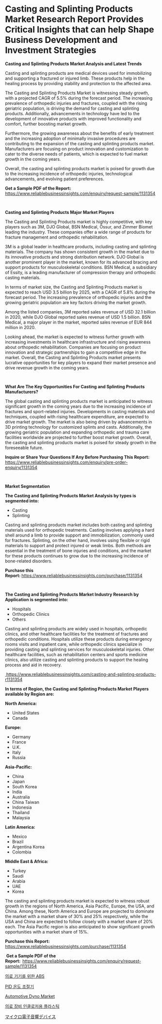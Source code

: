 <p><h1>Casting and Splinting Products Market Research Report Provides Critical Insights that can help Shape Business Development and Investment Strategies</h1></p><p><strong>Casting and Splinting Products Market Analysis and Latest Trends</strong></p>
<p><p>Casting and splinting products are medical devices used for immobilizing and supporting a fractured or injured limb. These products help in the healing process by providing stability and protection to the affected area.</p><p>The Casting and Splinting Products Market is witnessing steady growth, with a projected CAGR of 5.5% during the forecast period. The increasing prevalence of orthopedic injuries and fractures, coupled with the rising geriatric population, is driving the demand for casting and splinting products. Additionally, advancements in technology have led to the development of innovative products with improved functionality and comfort, further boosting market growth.</p><p>Furthermore, the growing awareness about the benefits of early treatment and the increasing adoption of minimally invasive procedures are contributing to the expansion of the casting and splinting products market. Manufacturers are focusing on product innovation and customization to cater to the diverse needs of patients, which is expected to fuel market growth in the coming years.</p><p>Overall, the casting and splinting products market is poised for growth due to the increasing incidence of orthopedic injuries, technological advancements, and evolving patient preferences.</p></p>
<p><strong>Get a Sample PDF of the Report:&nbsp;</strong> <a href="https://www.reliablebusinessinsights.com/enquiry/request-sample/1131354">https://www.reliablebusinessinsights.com/enquiry/request-sample/1131354</a></p>
<p>&nbsp;</p>
<p><strong>Casting and Splinting Products Major Market Players</strong></p>
<p><p>The Casting and Splinting Products market is highly competitive, with key players such as 3M, DJO Global, BSN Medical, Össur, and Zimmer Biomet leading the industry. These companies offer a wide range of products for fracture management and orthopedic rehabilitation.</p><p>3M is a global leader in healthcare products, including casting and splinting materials. The company has shown consistent growth in the market due to its innovative products and strong distribution network. DJO Global is another prominent player in the market, known for its advanced bracing and support products for musculoskeletal conditions. BSN Medical, a subsidiary of Essity, is a leading manufacturer of compression therapy and orthopedic casting materials.</p><p>In terms of market size, the Casting and Splinting Products market is expected to reach USD 3.5 billion by 2025, with a CAGR of 5.8% during the forecast period. The increasing prevalence of orthopedic injuries and the growing geriatric population are key factors driving the market growth.</p><p>Among the listed companies, 3M reported sales revenue of USD 32.1 billion in 2020, while DJO Global reported sales revenue of USD 1.5 billion. BSN Medical, a major player in the market, reported sales revenue of EUR 844 million in 2020.</p><p>Looking ahead, the market is expected to witness further growth with increasing investments in healthcare infrastructure and rising awareness about orthopedic rehabilitation. Companies are focusing on product innovation and strategic partnerships to gain a competitive edge in the market. Overall, the Casting and Splinting Products market presents lucrative opportunities for key players to expand their market presence and drive revenue growth in the coming years.</p></p>
<p>&nbsp;</p>
<p><strong>What Are The Key Opportunities For Casting and Splinting Products Manufacturers?</strong></p>
<p><p>The global casting and splinting products market is anticipated to witness significant growth in the coming years due to the increasing incidence of fractures and sport-related injuries. Developments in casting materials and techniques, coupled with rising healthcare expenditure, are expected to drive market growth. The market is also being driven by advancements in 3D printing technology for customized splints and casts. Additionally, the growing geriatric population and expanding orthopedic and trauma care facilities worldwide are projected to further boost market growth. Overall, the casting and splinting products market is poised for steady growth in the foreseeable future.</p></p>
<p><strong>Inquire or Share Your Questions If Any Before Purchasing This Report:</strong> <a href="https://www.reliablebusinessinsights.com/enquiry/pre-order-enquiry/1131354">https://www.reliablebusinessinsights.com/enquiry/pre-order-enquiry/1131354</a></p>
<p>&nbsp;</p>
<p><strong>Market Segmentation</strong></p>
<p><strong>The Casting and Splinting Products Market Analysis by types is segmented into:</strong></p>
<p><ul><li>Casting</li><li>Splinting</li></ul></p>
<p><p>Casting and splinting products market includes both casting and splinting materials used for orthopedic treatments. Casting involves applying a hard shell around a limb to provide support and immobilization, commonly used for fractures. Splinting, on the other hand, involves using flexible or rigid materials to support and protect injured or weak limbs. Both methods are essential in the treatment of bone injuries and conditions, and the market for these products continues to grow due to the increasing incidence of bone-related disorders.</p></p>
<p><strong>Purchase this Report:&nbsp;</strong><a href="https://www.reliablebusinessinsights.com/purchase/1131354">https://www.reliablebusinessinsights.com/purchase/1131354</a></p>
<p>&nbsp;</p>
<p><strong>The Casting and Splinting Products Market Industry Research by Application is segmented into:</strong></p>
<p><ul><li>Hospitals</li><li>Orthopedic Clinics</li><li>Others</li></ul></p>
<p><p>Casting and splinting products are widely used in hospitals, orthopedic clinics, and other healthcare facilities for the treatment of fractures and orthopedic conditions. Hospitals utilize these products during emergency rooms visits and inpatient care, while orthopedic clinics specialize in providing casting and splinting services for musculoskeletal injuries. Other healthcare facilities, such as rehabilitation centers and sports medicine clinics, also utilize casting and splinting products to support the healing process and aid in recovery.</p></p>
<p><a href="https://www.reliablebusinessinsights.com/casting-and-splinting-products-r1131354">&nbsp;https://www.reliablebusinessinsights.com/casting-and-splinting-products-r1131354</a></p>
<p><strong>In terms of Region, the Casting and Splinting Products Market Players available by Region are:</strong></p>
<p>
    <p> <strong> North America: </strong>
        <ul>
            <li>United States</li>
            <li>Canada</li>
        </ul>
        </p> 
    <p> <strong> Europe: </strong>
        <ul>
            <li>Germany</li>
            <li>France</li>
            <li>U.K.</li>
            <li>Italy</li>
            <li>Russia</li>
        </ul>
        </p> 
    <p> <strong> Asia-Pacific: </strong>
        <ul>
            <li>China</li>
            <li>Japan</li>
            <li>South Korea</li>
            <li>India</li>
            <li>Australia</li>
            <li>China Taiwan</li>
            <li>Indonesia</li>
            <li>Thailand</li>
            <li>Malaysia</li>
        </ul>
        </p> 
    <p> <strong> Latin America: </strong>
        <ul>
            <li>Mexico</li>
            <li>Brazil</li>
            <li>Argentina Korea</li>
            <li>Colombia</li>
        </ul>
        </p> 
    <p> <strong> Middle East & Africa: </strong>
        <ul>
            <li>Turkey</li>
            <li>Saudi</li>
            <li>Arabia</li>
            <li>UAE</li>
            <li>Korea</li>
        </ul>
    </p>
    </p>
<p><p>The casting and splinting products market is expected to witness robust growth in the regions of North America, Asia Pacific, Europe, the USA, and China. Among these, North America and Europe are projected to dominate the market with a market share of 30% and 25% respectively, while the USA and China are expected to follow closely with a market share of 20% each. The Asia Pacific region is also anticipated to show significant growth opportunities with a market share of 15%.</p></p>
<p><strong>Purchase this Report: </strong><a href="https://www.reliablebusinessinsights.com/purchase/1131354">https://www.reliablebusinessinsights.com/purchase/1131354</a></p>
<p>&nbsp;<strong>Get a Sample PDF of the Report:&nbsp;&nbsp;</strong><a href="https://www.reliablebusinessinsights.com/enquiry/request-sample/1131354">https://www.reliablebusinessinsights.com/enquiry/request-sample/1131354</a></p>
<p><strong></strong></p>
<p><p><a href="https://github.com/wallacBahrtyinger567686/Market-Research-Report-List-2/blob/main/7438612116756.md">의료 기기를 위한 ABS</a></p><p><a href="https://medium.com/@giovanileannon/2024%EB%85%84%EB%B6%80%ED%84%B0-2031%EB%85%84%EA%B9%8C%EC%A7%80-%EC%98%88%EC%B8%A1%EB%90%9C-pid-%EC%98%A8%EB%8F%84-%EC%A1%B0%EC%A0%88%EA%B8%B0-%EC%8B%9C%EC%9E%A5-%EC%97%AD%ED%95%99%EA%B3%BC-%EC%84%B1%EC%9E%A5-%EC%9A%94%EC%9D%B8%EC%9D%84-%EB%B6%84%EC%84%9D%ED%95%A9%EB%8B%88%EB%8B%A4-be3175cf1391">PID 온도 조절기</a></p><p><a href="https://github.com/GroverBarry/Market-Research-Report-List-5/blob/main/automotive-dyno-market.md">Automotive Dyno Market</a></p><p><a href="https://github.com/AidenReinger/Market-Research-Report-List-1/blob/main/4943403116757.md">의료 장비 인클로저용 플라스틱</a></p><p><a href="https://github.com/LeoraEber/Market-Research-Report-List-1/blob/main/4062778129296.md">マイクロ電子音響デバイス</a></p></p>